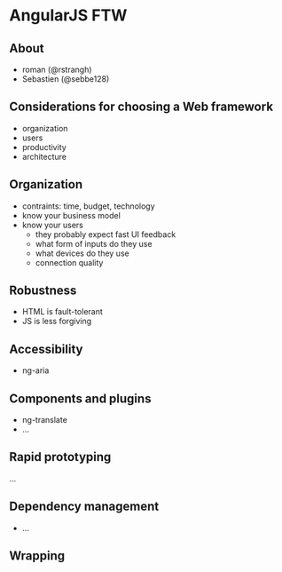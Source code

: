 # AngularJS FTW

## About
* roman (@rstrangh)
* Sebastien (@sebbe128)

## Considerations for choosing a Web framework
* organization
* users
* productivity
* architecture

## Organization
* contraints: time, budget, technology
* know your business model
* know your users
  * they probably expect fast UI feedback
  * what form of inputs do they use
  * what devices do they use
  * connection quality


## Robustness
* HTML is fault-tolerant
* JS is less forgiving

## Accessibility
* ng-aria

## Components and plugins
* ng-translate
* ...

## Rapid prototyping
...

## Dependency management
* ...

## Wrapping
